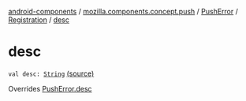 [android-components](../../../index.md) / [mozilla.components.concept.push](../../index.md) / [PushError](../index.md) / [Registration](index.md) / [desc](./desc.md)

# desc

`val desc: `[`String`](https://kotlinlang.org/api/latest/jvm/stdlib/kotlin/-string/index.html) [(source)](https://github.com/mozilla-mobile/android-components/blob/master/components/concept/push/src/main/java/mozilla/components/concept/push/PushProcessor.kt#L99)

Overrides [PushError.desc](../desc.md)

